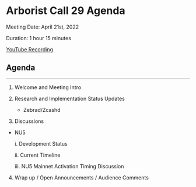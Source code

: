 # Arborist Call 29 Agenda

Meeting Date: April 21st, 2022

Duration: 1 hour 15 minutes

[YouTube Recording](https://youtu.be/WAMZ_FPu2S8)

## Agenda
___

1. Welcome and Meeting Intro 

2. Research and Implementation Status Updates

   - Zebrad/Zcashd

3. Discussions

  + NU5 
   
     i. Development Status

     ii. Current Timeline

     iii. NU5 Mainnet Activation Timing Discussion


     
4.  Wrap up / Open Announcements / Audience Comments